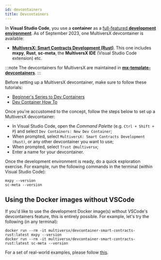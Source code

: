 ```yaml
---
id: devcontainers
title: Devcontainers
---
```


[comment]: # (mx-abstract)

In **Visual Studio Code**, you use a **container** as a [full-featured **development environment**](https://code.visualstudio.com/docs/devcontainers/containers). As of September 2023, one MultiversX devcontainer is available:
 - [**MultiversX: Smart Contracts Development (Rust)**](https://containers.dev/templates). This one includes **mxpy**, **Rust**, **sc-meta**, the **MultiversX IDE** (Visual Studio Code extension) etc.

:::note
The devcontainers for MultiversX are maintained in [**mx-template-devcontainers**](https://github.com/multiversx/mx-template-devcontainers).
:::

Before setting up a MultiversX devcontainer, make sure to follow these tutorials:
 - [Beginner's Series to Dev Containers](https://youtube.com/playlist?list=PLj6YeMhvp2S5G_X6ZyMc8gfXPMFPg3O31)
 - [Dev Container How To](https://youtube.com/playlist?list=PLj6YeMhvp2S6GjVyDHTPp8tLOR0xLGLYb)

Once you're accustomed to the concept, follow the steps below to set up a MultiversX devcontainer:
 - In Visual Studio Code, open the _Command Palette_ (e.g. `Ctrl + Shift + P`) and select `Dev Containers: New Dev Container`;
 - When prompted, select `MultiversX: Smart Contracts Development (Rust)`, or any other devcontainer you want to use;
 - When prompted, select `Trust @multiversx`;
 - Enter a name for your devcontainer.

Once the development environment is ready, do a quick exploration exercise. For example, run the following commands in the terminal (within Visual Studio Code):

```
mxpy --version
sc-meta --version
```

## Using the Docker images without VSCode

If you'd like to use the development Docker image(s) without VSCode's devcontainers feature, this is entirely possible. For example, let's try the following (in any terminal):

```
docker run --rm -it multiversx/devcontainer-smart-contracts-rust:latest mxpy --version
docker run --rm -it multiversx/devcontainer-smart-contracts-rust:latest sc-meta --version
```

For a set of real-world examples, please follow [this](https://github.com/multiversx/mx-template-devcontainers#using-the-docker-images-without-vscode).
